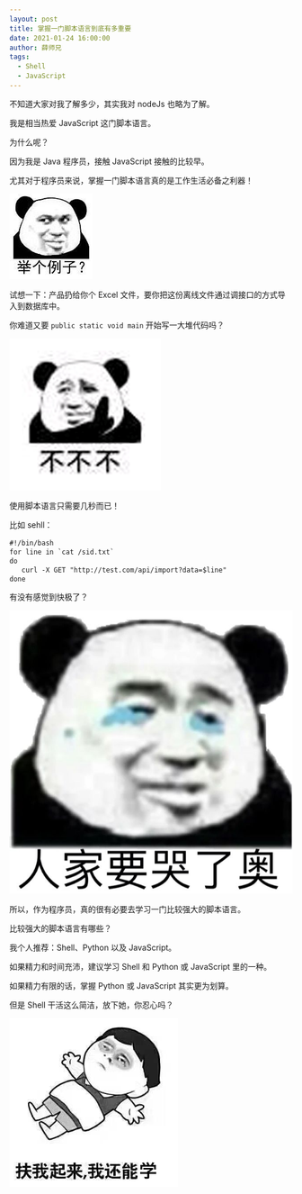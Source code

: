 ```yaml
---
layout: post
title: 掌握一门脚本语言到底有多重要
date: 2021-01-24 16:00:00
author: 薛师兄
tags: 
  - Shell
  - JavaScript
---
```


不知道大家对我了解多少，其实我对 nodeJs 也略为了解。

我是相当热爱 JavaScript 这门脚本语言。

为什么呢？

因为我是 Java 程序员，接触 JavaScript 接触的比较早。

尤其对于程序员来说，掌握一门脚本语言真的是工作生活必备之利器！

![](./20210124掌握一门脚本语言到底有多重要/20200517692325_zfqBOs.png)

试想一下：产品扔给你个 Excel 文件，要你把这份离线文件通过调接口的方式导入到数据库中。

你难道又要 `public static void main` 开始写一大堆代码吗？

![](./20210124掌握一门脚本语言到底有多重要/20200205899698_FzBhtG.gif)

使用脚本语言只需要几秒而已！

比如 sehll：

```shell
#!/bin/bash
for line in `cat /sid.txt`
do
   curl -X GET "http://test.com/api/import?data=$line"
done
```

有没有感觉到快极了？

![](./20210124掌握一门脚本语言到底有多重要/20190511586808_Kjlfst.jpg)

所以，作为程序员，真的很有必要去学习一门比较强大的脚本语言。

比较强大的脚本语言有哪些？

我个人推荐：Shell、Python 以及 JavaScript。

如果精力和时间充沛，建议学习 Shell 和 Python 或 JavaScript 里的一种。

如果精力有限的话，掌握 Python 或 JavaScript 其实更为划算。

但是 Shell 干活这么简洁，放下她，你忍心吗？

![](./20210124掌握一门脚本语言到底有多重要/20180722218830_zMriPh.png)

